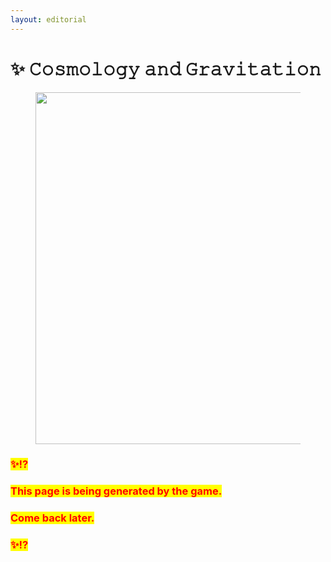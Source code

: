 ```yaml
---
layout: editorial
---
```


# ✨ 𝙲𝚘𝚜𝚖𝚘𝚕𝚘𝚐𝚢 𝚊𝚗𝚍 𝙶𝚛𝚊𝚟𝚒𝚝𝚊𝚝𝚒𝚘𝚗

<figure><img src="../../../../../.gitbook/assets/pexels-btgl-♡-13374643.jpg" alt="" width="563"><figcaption></figcaption></figure>

### <mark style="color:red;">✨⁉️</mark>&#x20;

### <mark style="color:red;">This page is being generated by the game.</mark>&#x20;

### <mark style="color:red;">Come back later.</mark>

### <mark style="color:red;">✨⁉️</mark>
